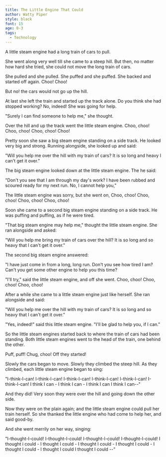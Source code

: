 ```yaml
---
title: The Little Engine That Could
author: Watty Piper
style: black
font: 15
age: 0-3
tags:
  - Technology
---
```


A little steam engine had a long train of cars to pull.

She went along very well till she came to a steep hill. But then, no matter how hard she tried, she could not move the long train of cars.

She pulled and she pulled. She puffed and she puffed. She backed and started off again. Choo! Choo!

But no! the cars would not go up the hill.

At last she left the train and started up the track alone. Do you think she had stopped working? No, indeed! She was going for help.

"Surely I can find someone to help me," she thought.

Over the hill and up the track went the little steam engine. Choo, choo! Choo, choo! Choo, choo! Choo!

Pretty soon she saw a big steam engine standing on a side track. He looked very big and strong. Running alongside, she looked up and said:

"Will you help me over the hill with my train of cars? It is so long and heavy I can't get it over."

The big steam engine looked down at the little steam engine. The he said:

"Don't you see that I am through my day's work? I have been rubbed and scoured ready for my next run. No, I cannot help you,"

The little steam engine was sorry, but she went on, Choo, choo! Choo, choo! Choo, choo! Choo, choo!

Soon she came to a second big steam engine standing on a side track. He was puffing and puffing, as if he were tired.

"That big steam engine may help me," thought the little steam engine. She ran alongside and asked:

"Will you help me bring my train of cars over the hill? It is so long and so heavy that I can't get it over."

The second big steam engine answered:

"I have just come in from a long, long run. Don't you see how tired I am? Can't you get some other engine to help you this time?

"I'll try," said the little steam engine, and off she went. Choo, choo! Choo, choo! Choo, choo!

After a while she came to a little steam engine just like herself. She ran alongside and said:

"Will you help me over the hill with my train of cars? It is so long and so heavy that I can't get it over."

"Yes, indeed!" said this little steam engine. "I'll be glad to help you, if I can."

So the little steam engines started back to where the train of cars had been standing. Both little steam engines went to the head of the train, one behind the other.

Puff, puff! Chug, choo! Off they started!

Slowly the cars began to move. Slowly they climbed the steep hill. As they climbed, each little steam engine began to sing:

"I-think-I-can! I-think-I-can! I-think-I-can! I-think-I-can! I-think-I-can! I-think-I-can! I think I can - I think I can - I think I can I think I can--"

And they did! Very soon they were over the hill and going down the other side.

Now they were on the plain again; and the little steam engine could pull her train herself. So she thanked the little engine who had come to help her, and said good-by.

And she went merrily on her way, singing:

"I-thought-I-could! I-thought-I-could! I-thought-I-could! I-thought-I-could! I thought i could - I thought I could - I thought I could - I thought I could - I thought I could - I thought I could I thought I could --"

